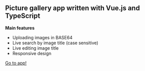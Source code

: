 ## Picture gallery app written with Vue.js and TypeScript
**Main features**
- Uploading images in BASE64
- Live search by image title (case sensitive)
- Live editing image title
- Responsive design

[Go to app!](https://vuejs-gallery.firebaseapp.com/)
